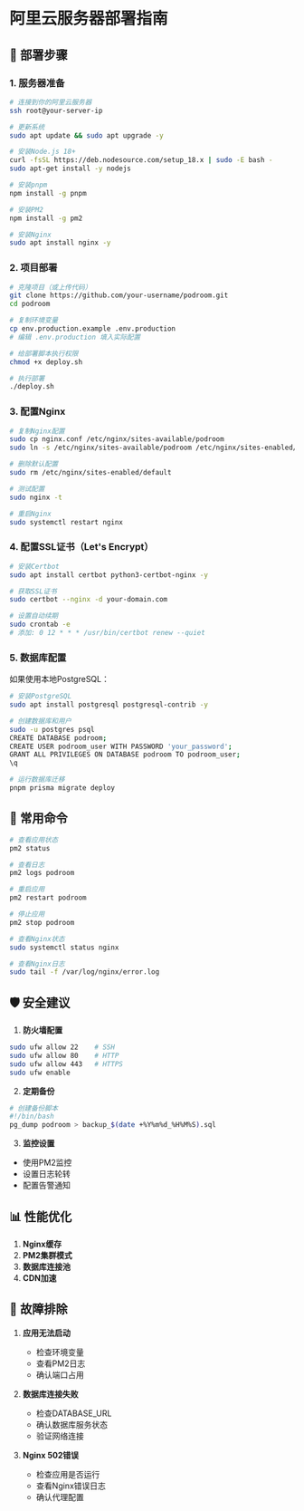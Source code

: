 # 阿里云服务器部署指南

## 🚀 部署步骤

### 1. 服务器准备
```bash
# 连接到你的阿里云服务器
ssh root@your-server-ip

# 更新系统
sudo apt update && sudo apt upgrade -y

# 安装Node.js 18+
curl -fsSL https://deb.nodesource.com/setup_18.x | sudo -E bash -
sudo apt-get install -y nodejs

# 安装pnpm
npm install -g pnpm

# 安装PM2
npm install -g pm2

# 安装Nginx
sudo apt install nginx -y
```

### 2. 项目部署
```bash
# 克隆项目（或上传代码）
git clone https://github.com/your-username/podroom.git
cd podroom

# 复制环境变量
cp env.production.example .env.production
# 编辑 .env.production 填入实际配置

# 给部署脚本执行权限
chmod +x deploy.sh

# 执行部署
./deploy.sh
```

### 3. 配置Nginx
```bash
# 复制Nginx配置
sudo cp nginx.conf /etc/nginx/sites-available/podroom
sudo ln -s /etc/nginx/sites-available/podroom /etc/nginx/sites-enabled/

# 删除默认配置
sudo rm /etc/nginx/sites-enabled/default

# 测试配置
sudo nginx -t

# 重启Nginx
sudo systemctl restart nginx
```

### 4. 配置SSL证书（Let's Encrypt）
```bash
# 安装Certbot
sudo apt install certbot python3-certbot-nginx -y

# 获取SSL证书
sudo certbot --nginx -d your-domain.com

# 设置自动续期
sudo crontab -e
# 添加: 0 12 * * * /usr/bin/certbot renew --quiet
```

### 5. 数据库配置
如果使用本地PostgreSQL：
```bash
# 安装PostgreSQL
sudo apt install postgresql postgresql-contrib -y

# 创建数据库和用户
sudo -u postgres psql
CREATE DATABASE podroom;
CREATE USER podroom_user WITH PASSWORD 'your_password';
GRANT ALL PRIVILEGES ON DATABASE podroom TO podroom_user;
\q

# 运行数据库迁移
pnpm prisma migrate deploy
```

## 🔧 常用命令

```bash
# 查看应用状态
pm2 status

# 查看日志
pm2 logs podroom

# 重启应用
pm2 restart podroom

# 停止应用
pm2 stop podroom

# 查看Nginx状态
sudo systemctl status nginx

# 查看Nginx日志
sudo tail -f /var/log/nginx/error.log
```

## 🛡️ 安全建议

1. **防火墙配置**
```bash
sudo ufw allow 22    # SSH
sudo ufw allow 80    # HTTP
sudo ufw allow 443   # HTTPS
sudo ufw enable
```

2. **定期备份**
```bash
# 创建备份脚本
#!/bin/bash
pg_dump podroom > backup_$(date +%Y%m%d_%H%M%S).sql
```

3. **监控设置**
- 使用PM2监控
- 设置日志轮转
- 配置告警通知

## 📊 性能优化

1. **Nginx缓存**
2. **PM2集群模式**
3. **数据库连接池**
4. **CDN加速**

## 🚨 故障排除

1. **应用无法启动**
   - 检查环境变量
   - 查看PM2日志
   - 确认端口占用

2. **数据库连接失败**
   - 检查DATABASE_URL
   - 确认数据库服务状态
   - 验证网络连接

3. **Nginx 502错误**
   - 检查应用是否运行
   - 查看Nginx错误日志
   - 确认代理配置
